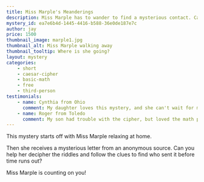 ```yaml
---
title: Miss Marple's Meanderings
description: Miss Marple has to wander to find a mysterious contact. Can she solve the mystery before it's too late?
mystery_id: ea7e6b4d-1445-4416-b588-36e0de187e7c
author: jay
price: 1500
thumbnail_image: marple1.jpg
thumbnail_alt: Miss Marple walking away
thumbnail_tooltip: Where is she going?    
layout: mystery 
categories:
    - short
    - caesar-cipher
    - basic-math
    - free
    - third-person
testimonials:
    - name: Cynthia from Ohio
      comment: My daughter loves this mystery, and she can't wait for more adventures of Miss Marple!
    - name: Roger from Toledo
      comment: My son had trouble with the cipher, but loved the math puzzle.  Do more of those, please.
---
```


This mystery starts off with Miss Marple relaxing at home.  

Then she receives a mysterious letter from an anonymous source.  Can you help her decipher the riddles and follow the clues to find who sent it before time runs out?

Miss Marple is counting on you!